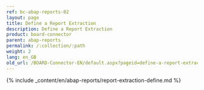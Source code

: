 ```yaml
---
ref: bc-abap-reports-02
layout: page
title: Define a Report Extraction
description: Define a Report Extraction
product: board-connector
parent: abap-reports
permalink: /:collection/:path
weight: 2
lang: en_GB
old_url: /BOARD-Connector-EN/default.aspx?pageid=define-a-report-extraction
---
```

{% include _content/en/abap-reports/report-extraction-define.md %}